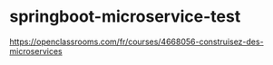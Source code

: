 # springboot-microservice-test

https://openclassrooms.com/fr/courses/4668056-construisez-des-microservices

